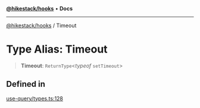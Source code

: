 [**@hikestack/hooks**](/official/reference/hooks/index.md) • **Docs**

***

[@hikestack/hooks](/official/reference/hooks/globals.md) / Timeout

# Type Alias: Timeout

> **Timeout**: `ReturnType`\<*typeof* `setTimeout`\>

## Defined in

[use-query/types.ts:128](https://github.com/hikestack/hike/blob/928de04fa91eff5cc11ce6874f171775c7eb9f5a/packages/hooks/src/use-query/types.ts#L128)
